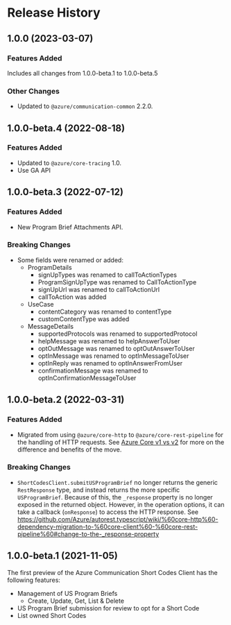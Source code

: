 # Release History

## 1.0.0 (2023-03-07)

### Features Added

Includes all changes from 1.0.0-beta.1 to 1.0.0-beta.5

### Other Changes

- Updated to `@azure/communication-common` 2.2.0.

## 1.0.0-beta.4 (2022-08-18)

### Features Added
- Updated to `@azure/core-tracing` 1.0.
- Use GA API

## 1.0.0-beta.3 (2022-07-12)
### Features Added
- New Program Brief Attachments API.

### Breaking Changes
- Some fields were renamed or added:
  - ProgramDetails
    - signUpTypes was renamed to callToActionTypes
    - ProgramSignUpType was renamed to CallToActionType
    - signUpUrl was renamed to callToActionUrl
    - callToAction was added
  - UseCase
    - contentCategory was renamed to contentType
    - customContentType was added
  - MessageDetails
    - supportedProtocols was renamed to supportedProtocol
    - helpMessage was renamed to helpAnswerToUser
    - optOutMessage was renamed to optOutAnswerToUser
    - optInMessage was renamed to optInMessageToUser
    - optInReply was renamed to optInAnswerFromUser
    - confirmationMessage was renamed to optInConfirmationMessageToUser

## 1.0.0-beta.2 (2022-03-31)
### Features Added
- Migrated from using `@azure/core-http` to `@azure/core-rest-pipeline` for the handling of HTTP requests. See [Azure Core v1 vs v2](https://github.com/Azure/azure-sdk-for-js/blob/main/sdk/core/core-rest-pipeline/documentation/core2.md) for more on the difference and benefits of the move.

### Breaking Changes
- `ShortCodesClient.submitUSProgramBrief` no longer returns the generic `RestResponse` type, and instead returns the more specific `USProgramBrief`. Because of this, the `_response` property is no longer exposed in the returned object. However, in the operation options, it can take a callback (`onResponse`) to access the HTTP response. See https://github.com/Azure/autorest.typescript/wiki/%60core-http%60-dependency-migration-to-%60core-client%60-%60core-rest-pipeline%60#change-to-the-_response-property

## 1.0.0-beta.1 (2021-11-05)

The first preview of the Azure Communication Short Codes Client has the following features:

- Management of US Program Briefs
  - Create, Update, Get, List & Delete
- US Program Brief submission for review to opt for a Short Code
- List owned Short Codes
